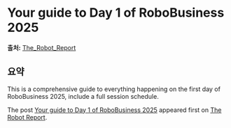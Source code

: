 # Your guide to Day 1 of RoboBusiness 2025

**출처:** [The_Robot_Report](https://www.therobotreport.com/your-guide-to-day-1-of-robobusiness-2025/)

## 요약
This is a comprehensive guide to everything happening on the first day of RoboBusiness 2025, include a full session schedule.

The post [Your guide to Day 1 of RoboBusiness 2025](https://www.therobotreport.com/your-guide-to-day-1-of-robobusiness-2025/) appeared first on [The Robot Report](https://www.therobotreport.com).
